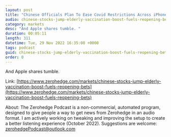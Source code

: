 ```yaml
---
layout: post
title: "Chinese Officials Plan To Ease Covid Restrictions Across iPhone City"
audio: chinese-stocks-jump-elderly-vaccination-boost-fuels-reopening-bets-1
category: markets
desc: "And Apple shares tumble. "
duration: 00:05:11
length: 311
datetime: Tue, 29 Nov 2022 16:35:00 +0000
tags: podcast
guid: chinese-stocks-jump-elderly-vaccination-boost-fuels-reopening-bets-0
order: 0
---
```

And Apple shares tumble. 

Link: [https://www.zerohedge.com/markets/chinese-stocks-jump-elderly-vaccination-boost-fuels-reopening-bets](https://www.zerohedge.com/markets/chinese-stocks-jump-elderly-vaccination-boost-fuels-reopening-bets)

About: The Zerohedge Podcast is a non-commercial, automated program, designed to give people a way to get news from Zerohedge in an audio format.  I am actively working on tweaking and improving the setup to create a better listening experience (October 2022).  Suggestions are welcome: [zerohedgePodcast@outlook.com](mailto:zerohedgePodcast@outlook.com)